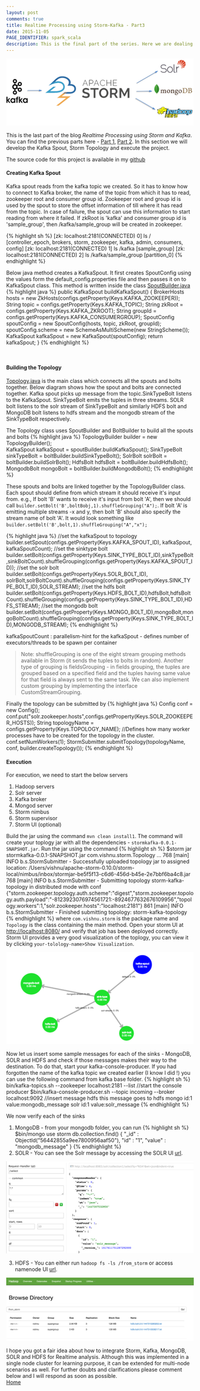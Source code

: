 ```yaml
---
layout: post
comments: true
title: Realtime Processing using Storm-Kafka - Part3
date: 2015-11-05
PAGE_IDENTIFIER: spark_scala
description: This is the final part of the series. Here we are dealing with developing the Kafka Spout, Storm Topology and execution of the project.
---
```

<div class="col three">
	<img class="col three" src="/img/storm_blog_header.png">
</div>

This is the last part of the blog *Realtime Processing using Storm and Kafka*. You can find the previous parts here - <a href="http://vishnuviswanath.com/2015/11/05/storm_kafka_part1.html">Part 1</a>, <a href="http://vishnuviswanath.com/2015/11/05/storm_kafka_part2.html">Part 2</a>. In this section we will develop the Kafka Spout, Storm Topology and execute the project.

The source code for this project is available in my <a href="https://github.com/soniclavier/hadoop/tree/master/stormkafka" target="blank">github</a>

#### **Creating Kafka Spout**
Kafka spout reads from the kafka topic we created. So it has to know how to connect to Kafka broker, the name of the topic from which it has to read, zookeeper root and consumer group id. Zookeeper root and group id is used by the spout to store the offset information of till where it has read from the topic. In case of failure, the spout can use this information to start reading from where it failed. If zkRoot is 'kafka' and consumer group id is 'sample_group', then /kafka/sample_group will be created in zookeeper.

{% highlight sh %}
[zk: localhost:2181(CONNECTED) 0] ls /
[controller_epoch, brokers, storm, zookeeper, kafka, admin, consumers, config]
[zk: localhost:2181(CONNECTED) 1] ls /kafka
[sample_group]
[zk: localhost:2181(CONNECTED) 2] ls /kafka/sample_group
[partition_0]
{% endhighlight %}

Below java method creates a KafkaSpout. It first creates SpoutConfig using the values form the default_config.properties file and then passes it on to KafkaSpout class. This method is written inside the class <a href="https://github.com/soniclavier/hadoop/blob/master/stormkafka/src/main/java/com/vishnu/storm/spout/SpoutBuilder.java">SpoutBuilder.java</a>
{% highlight java %}
public KafkaSpout buildKafkaSpout() {
	BrokerHosts hosts = new ZkHosts(configs.getProperty(Keys.KAFKA_ZOOKEEPER));
	String topic = configs.getProperty(Keys.KAFKA_TOPIC);
	String zkRoot = configs.getProperty(Keys.KAFKA_ZKROOT);
	String groupId = configs.getProperty(Keys.KAFKA_CONSUMERGROUP);
	SpoutConfig spoutConfig = new SpoutConfig(hosts, topic, zkRoot, groupId);
	spoutConfig.scheme = new SchemeAsMultiScheme(new StringScheme());
	KafkaSpout kafkaSpout = new KafkaSpout(spoutConfig);
	return kafkaSpout;
}
{% endhighlight %}

<br/>


#### **Building the Topology**
<a href="https://github.com/soniclavier/hadoop/blob/master/stormkafka/src/main/java/com/vishnu/storm/Topology.java">Topology.java</a> is the main class which connects all the spouts and bolts together. Below diagram shows how the spout and bolts are connected together. Kafka spout picks up message from the topic.SinkTypeBolt listens to the KafkaSpout. SinkTypeBolt emits the tuples in three streams. SOLR bolt listens to the solr stream of SinkTypeBolt and similarly HDFS bolt and MongoDB bolt listens to hdfs stream and the mongodb stream of the SinkTypeBolt respectively.

The Topology class uses SpoutBuilder and BoltBuilder to build all the spouts and bolts
{% highlight java %}
TopologyBuilder builder = new TopologyBuilder();	
KafkaSpout kafkaSpout = spoutBuilder.buildKafkaSpout();
SinkTypeBolt sinkTypeBolt = boltBuilder.buildSinkTypeBolt();
SolrBolt solrBolt = boltBuilder.buildSolrBolt();
HdfsBolt hdfsBolt = boltBuilder.buildHdfsBolt();
MongodbBolt mongoBolt = boltBuilder.buildMongodbBolt();
{% endhighlight %}

These spouts and bolts are linked together by the TopologyBuilder class. Each spout should define from which stream it should receive it's input from. e.g., If bolt 'B' wants to receive it's input from bolt 'A', then we should call `builder.setBolt('B',boltBobj,1).shuffleGrouping("A");`. If bolt 'A' is emitting multiple streams -x and y, then bolt 'B' should also specify the stream name of bolt 'A'. It would look something like `builder.setBolt('B',bolt,1).shuffleGrouping("A","x");`

{% highlight java %}
//set the kafkaSpout to topology
builder.setSpout(configs.getProperty(Keys.KAFKA_SPOUT_ID), kafkaSpout, kafkaSpoutCount);
//set the sinktype bolt
builder.setBolt(configs.getProperty(Keys.SINK_TYPE_BOLT_ID),sinkTypeBolt,sinkBoltCount).shuffleGrouping(configs.getProperty(Keys.KAFKA_SPOUT_ID));
//set the solr bolt
builder.setBolt(configs.getProperty(Keys.SOLR_BOLT_ID), solrBolt,solrBoltCount).shuffleGrouping(configs.getProperty(Keys.SINK_TYPE_BOLT_ID),SOLR_STREAM);
//set the hdfs bolt
builder.setBolt(configs.getProperty(Keys.HDFS_BOLT_ID),hdfsBolt,hdfsBoltCount).shuffleGrouping(configs.getProperty(Keys.SINK_TYPE_BOLT_ID),HDFS_STREAM);
//set the mongodb bolt
builder.setBolt(configs.getProperty(Keys.MONGO_BOLT_ID),mongoBolt,mongoBoltCount).shuffleGrouping(configs.getProperty(Keys.SINK_TYPE_BOLT_ID),MONGODB_STREAM);
{% endhighlight %}

kafkaSpoutCount : parallelism-hint for the kafkaSpout - defines number of executors/threads to be spawn per container
<blockquote>Note: shuffleGrouping is one of the eight stream grouping methods available in Storm (it sends the tuples to bolts in random). Another type of grouping is fieldsGrouping - in fields grouping, the tuples are grouped based on a specified field and the tuples having same value for that field is always sent to the same task. We can also implement custom grouping by implementing the interface CustomStreamGrouping.
</blockquote>
Finally the topology can be submitted by
{% highlight java %}
Config conf = new Config();
conf.put("solr.zookeeper.hosts",configs.getProperty(Keys.SOLR_ZOOKEEPER_HOSTS));
String topologyName = configs.getProperty(Keys.TOPOLOGY_NAME);
//Defines how many worker processes have to be created for the topology in the cluster.
conf.setNumWorkers(1);
StormSubmitter.submitTopology(topologyName, conf, builder.createTopology());
{% endhighlight %}


#### **Execution**
For execution, we need to start the below servers

1. Hadoop servers
2. Solr server
3. Kafka broker
4. Mongod server
5. Storm nimbus
6. Storm supervisor
7. Storm UI (optional)

Build the jar using the command `mvn clean install1`. The command will create your toplogy jar with all the dependencies - `stormkafka-0.0.1-SNAPSHOT.jar`.
Run the jar using the command
{% highlight sh %}
$storm jar stormkafka-0.0.1-SNAPSHOT.jar com.vishnu.storm.Topology
...
768  [main] INFO  b.s.StormSubmitter - Successfully uploaded topology jar to assigned location: /Users/vishnu/apache-storm-0.10.0/storm-local/nimbus/inbox/stormjar-be5f5f13-c6d6-456d-b45e-2e7bbf6ba4c8.jar
768  [main] INFO  b.s.StormSubmitter - Submitting topology storm-kafka-topology in distributed mode with conf {"storm.zookeeper.topology.auth.scheme":"digest","storm.zookeeper.topology.auth.payload":"-8123923076974561721:-8924677632676109956","topology.workers":1,"solr.zookeeper.hosts":"localhost:2181"}
861  [main] INFO  b.s.StormSubmitter - Finished submitting topology: storm-kafka-topology
{% endhighlight %}
where `com.vishnu.storm` is the package name and `Topology` is the class containing the main method.
Open your storm UI at <a href="http://localhost:8080/">http://localhost:8080/</a> and verify that job has been deployed correctly. Storm UI provides a very good visualization of the toplogy, you can view it by clicking `your-tolology-name>Show Visualization`.

<div class="col three">
	<img class="col three" src="/img/storm_deployed.png"/>
</div>

Now let us insert some sample messages for each of the sinks - MongoDB, SOLR and HDFS and check if those messages makes their way to the destination.
To do that, start your kafka-console-producer. If you had forgotten the name of the kafka topic we created earlier (I know I did !) you can use the following command from kafka base folder.
{% highlight sh %}
bin/kafka-topics.sh --zookeeper localhost:2181 --list
//start the console producer
$bin/kafka-console-producer.sh --topic incoming --broker localhost:9092
//insert message
hdfs this message goes to hdfs
mongo id:1 value:mongodb_message
solr id:1 value:solr_message
{% endhighlight %}

We now verify each of the sinks

1) MongoDB - from your mongodb folder, you can run
{% highlight sh %}
$bin/mongo
use storm
db.collection.find()
{ "_id" : ObjectId("56442855a9ee7800956aaf50"), "id" : "1", "value" : "mongodb_message" }
{% endhighlight %}
2) SOLR - You can see the Solr message by accessing the SOLR UI <a href="http://localhost:8983/solr/#/">url</a>.
 
<div class="col three">
	<img class="col three" src="/img/solr_result.png"/>
</div>

3) HDFS - You can either run `hadoop fs -ls /from_storm` or access namenode UI <a href="http://localhost:50070/">url</a>.

<div class="col three">
	<img class="col three" src="/img/hdfs_result.png"/>
</div>

I hope you got a fair idea about how to integrate Storm, Kafka, MongoDB, SOLR and HDFS for Realtime analysis. Although this was implemented in a single node cluster for learning purpose, it can be extended for multi-node scenarios as well. For further doubts and clarifications please comment below and I will respond as soon as possible. <br/>
<a href="/">Home</a>